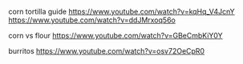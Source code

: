 corn tortilla guide
https://www.youtube.com/watch?v=kqHq_V4JcnY
https://www.youtube.com/watch?v=ddJMrxoq56o

corn vs flour
https://www.youtube.com/watch?v=GBeCmbKiY0Y



burritos
https://www.youtube.com/watch?v=osv72OeCpR0
